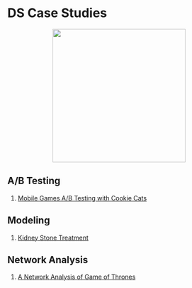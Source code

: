 # DS Case Studies
<p align="center">
  <img src="https://accesto.com/images/case_study_list.svg" height="300px">
</p>

## A/B Testing
1. [Mobile Games A/B Testing with Cookie Cats](https://github.com/vanessaaleung/ds-case-studies/tree/master/ab-testing/mobile-cookie-cats)

## Modeling
1. [Kidney Stone Treatment](https://github.com/vanessaaleung/ds-case-studies/tree/master/modeling/kidney-stone-treatment)

## Network Analysis
1. [A Network Analysis of Game of Thrones](https://github.com/vanessaaleung/ds-case-studies/tree/master/network-analysis/game-of-thrones)
